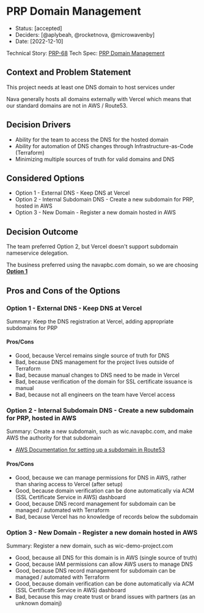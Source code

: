 # PRP Domain Management

- Status: [accepted]
- Deciders: [@aplybeah, @rocketnova, @microwavenby]
- Date: [2022-12-10]

Technical Story: [PRP-68](https://wicmtdp.atlassian.net/browse/PRP-68)
Tech Spec: [PRP Domain Management](https://wicmtdp.atlassian.net/browse/PRP-68)

## Context and Problem Statement

This project needs at least one DNS domain to host services under

Nava generally hosts all domains externally with Vercel which means that our standard domains are not in AWS / Route53.

## Decision Drivers <!-- optional -->

- Ability for the team to access the DNS for the hosted domain
- Ability for automation of DNS changes through Infrastructure-as-Code (Terraform)
- Minimizing multiple sources of truth for valid domains and DNS

## Considered Options

- Option 1 - External DNS - Keep DNS at Vercel
- Option 2 - Internal Subdomain DNS - Create a new subdomain for PRP, hosted in AWS
- Option 3 - New Domain - Register a new domain hosted in AWS

## Decision Outcome

The team preferred Option 2, but Vercel doesn't support subdomain nameservice delegation.

The business preferred using the navapbc.com domain, so we are choosing **[Option 1](#option-1---external-dns---keep-dns-at-vercel)**

## Pros and Cons of the Options

### Option 1 - External DNS - Keep DNS at Vercel

Summary: Keep the DNS registration at Vercel, adding appropriate subdomains for PRP

#### Pros/Cons

- Good, because Vercel remains single source of truth for DNS
- Bad, because DNS management for the project lives outside of Terraform
- Bad, because manual changes to DNS need to be made in Vercel
- Bad, because verification of the domain for SSL certificate issuance is manual
- Bad, because not all engineers on the team have Vercel access

### Option 2 - Internal Subdomain DNS - Create a new subdomain for PRP, hosted in AWS

Summary: Create a new subdomain, such as wic.navapbc.com, and make AWS the authority for that subdomain

- [AWS Documentation for setting up a subdomain in Route53](https://docs.aws.amazon.com/Route53/latest/DeveloperGuide/CreatingNewSubdomain.html#decide-procedure-create-subdomain)

#### Pros/Cons

- Good, because we can manage permissions for DNS in AWS, rather than sharing access to Vercel (after setup)
- Good, because domain verification can be done automatically via ACM (SSL Certificate Service in AWS) dashboard
- Good, because DNS record management for subdomain can be managed / automated with Terraform
- Bad, because Vercel has no knowledge of records below the subdomain

### Option 3 - New Domain - Register a new domain hosted in AWS

Summary: Register a new domain, such as wic-demo-project.com

- Good, because all DNS for this domain is in AWS (single source of truth)
- Good, because IAM permissions can allow AWS users to manage DNS
- Good, because DNS record management for subdomain can be managed / automated with Terraform
- Good, because domain verification can be done automatically via ACM (SSL Certificate Service in AWS) dashboard
- Bad, because this may create trust or brand issues with partners (as an unknown domainj)
